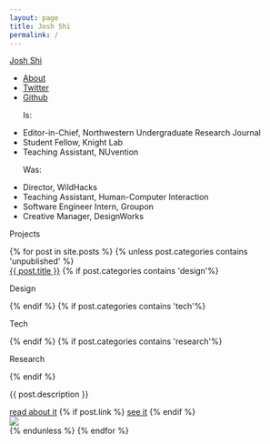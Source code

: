 ```yaml
---
layout: page
title: Josh Shi
permalink: /
---
```


<div class="container">
  <div class="info-container mono">
    <p><a href="/">Josh Shi</a></p>
    <ul>
      <li><a href="/about">About</a></li>
      <li><a target="_blank" href="https://twitter.com/unfollowjoshshi">Twitter</a></li>
      <li><a target="_blank" href="https://github.com/thehandsomepanther">Github</a></li>
    </ul>
    <ul>
      <p>Is:</p>
      <li>Editor-in-Chief, Northwestern Undergraduate Research Journal</li>
      <li>Student Fellow, Knight Lab</li>
      <li>Teaching Assistant, NUvention</li>
    </ul>
    <ul>
      <p>Was:</p>
      <li>Director, WildHacks</li>
      <li>Teaching Assistant, Human-Computer Interaction</li>
      <li>Software Engineer Intern, Groupon</li>
      <li>Creative Manager, DesignWorks</li>
    </ul>
  </div><div class="projects-container">
    <p class="mono">Projects</p>
    <div class="projects">
      {% for post in site.posts %}
        {% unless post.categories contains 'unpublished' %}
          <div class="project-title">
            <a class="mono" href="{{ post.url }}">{{ post.title }}</a>
            {% if post.categories contains 'design'%}
              <p class="mono category category-design">Design</p>
            {% endif %}
            {% if post.categories contains 'tech'%}
              <p class="mono category category-tech">Tech</p>
            {% endif %}
            {% if post.categories contains 'research'%}
              <p class="mono category category-research">Research</p>
            {% endif %}
            <p class="serif">{{ post.description }}</p>
            <a class="mono project-link" href="{{ post.url }}">read about it</a>
            {% if post.link %}
              <a class="mono project-link" target="_blank" href="{{ post.link | escape }}">see it</a>
            {% endif %}
          </div>
          <div class="project-details {{ post.color }}">
            <img src="{{ post.image }}">
          </div>
        {% endunless %}
      {% endfor %}
    </div>
  </div>
</div>
